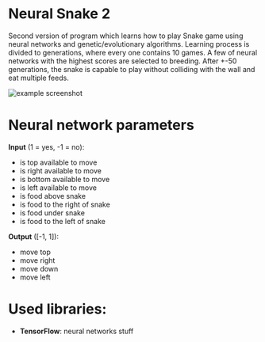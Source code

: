 # Neural Snake 2
Second version of program which learns how to play Snake game using neural networks and genetic/evolutionary algorithms. Learning process is divided to generations, where every one contains 10 games. A few of neural networks with the highest scores are selected to breeding. After +-50 generations, the snake is capable to play without colliding with the wall and eat multiple feeds.

![example screenshot](https://i.imgur.com/gyL7vhE.gif)

# Neural network parameters
**Input** (1 = yes, -1 = no):
  * is top available to move
  * is right available to move
  * is bottom available to move
  * is left available to move
  * is food above snake
  * is food to the right of snake
  * is food under snake
  * is food to the left of snake

**Output** ([-1, 1]):
  * move top
  * move right
  * move down
  * move left

# Used libraries:
  * **TensorFlow**: neural networks stuff